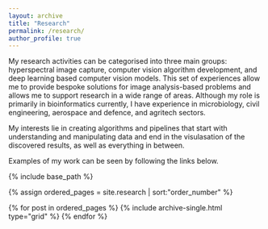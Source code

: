 ```yaml
---
layout: archive
title: "Research"
permalink: /research/
author_profile: true
---
```

My research activities can be categorised into three main groups: hyperspectral image capture, computer vision algorithm development, and deep learning based computer vision models. This set of experiences allow me to provide bespoke solutions for image analysis-based problems and allows me to support research in a wide range of areas. Although my role is primarily in bioinformatics currently, I have experience in microbiology, civil engineering, aerospace and defence, and agritech sectors. 

My interests lie in creating algorithms and pipelines that start with understanding and manipulating data and end in the visulasation of the discovered results, as well as everything in between. 

Examples of my work can be seen by following the links below.

<nbsp>

{% include base_path %}

{% assign ordered_pages = site.research | sort:"order_number" %}

{% for post in ordered_pages %}
  {% include archive-single.html type="grid" %}
{% endfor %}